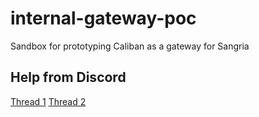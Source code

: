 # internal-gateway-poc
Sandbox for prototyping Caliban as a gateway for Sangria


## Help from Discord
[Thread 1](https://discord.com/channels/629491597070827530/633200096393166868/1060909064130924584)
[Thread 2](https://discord.com/channels/629491597070827530/1069702309463990322/1069967724140306543)
